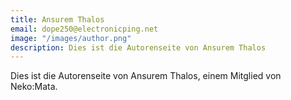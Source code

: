 ```yaml
---
title: Ansurem Thalos
email: dope250@electronicping.net
image: "/images/author.png"
description: Dies ist die Autorenseite von Ansurem Thalos
---
```


Dies ist die Autorenseite von Ansurem Thalos, einem Mitglied von Neko:Mata.

